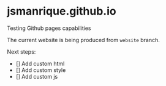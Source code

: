 # jsmanrique.github.io
Testing Github pages capabilities

The current website is being produced from `website` branch.

Next steps:
- [] Add custom html
- [] Add custom style
- [] Add custom js
